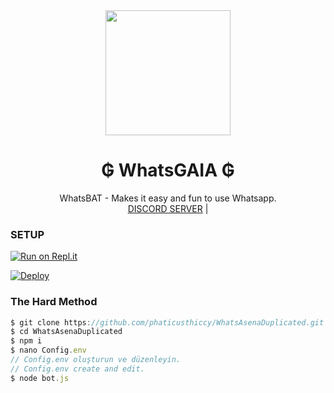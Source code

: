 <div align="center">
  <img src="https://cdn.discordapp.com/attachments/841762855346503693/841991163095547925/Untitled-1_1.png" width="200" height="200">
  <h1>₲ WhatsGAIA ₲</h1>
</div>
<p align="center">
    WhatsBAT - Makes it easy and fun to use Whatsapp.
    <br>
        <a href="https://discord.gg/gaia">DISCORD SERVER</a> |
    <br>
</p>


### SETUP

[![Run on Repl.it](https://repl.it/badge/github/phaticusthiccy/WhatsAsenaDuplicated)](https://repl.it/@valco72/WhatsGAIA)

[![Deploy](https://www.herokucdn.com/deploy/button.svg)](https://heroku.com/deploy?template=https://github.com/valco72/WhatsGAIA)

### The Hard Method
```js
$ git clone https://github.com/phaticusthiccy/WhatsAsenaDuplicated.git
$ cd WhatsAsenaDuplicated
$ npm i
$ nano Config.env
// Config.env oluşturun ve düzenleyin.
// Config.env create and edit.
$ node bot.js
```
